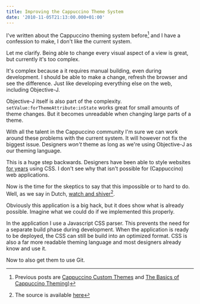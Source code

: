 ```yaml
---
title: Improving the Cappuccino Theme System
date: '2010-11-05T21:13:00.000+01:00'
---
```


I've written about the Cappuccino theming system before[^1] and I have a confession to make, I don't like the current system.

Let me clarify. Being able to change every visual aspect of a view is great, but  currently it's too complex.

It's complex because a it requires manual building, even during development. I should be able to make a change, refresh the browser and see the difference. Just like developing everything else on the web, including Objective-J.

[Cappuccino custom themes]: http://www.annema.me/blog/post/cappuccino-custom-themes

Objective-J itself is also part of the complexity. `setValue:forThemeAttribute:inState` works great for small amounts of theme changes. But it becomes unreadable when changing large parts of a theme.

With all the talent in the Cappuccino community I'm sure we can work around these problems with the current system. It will however not fix the biggest issue. Designers *won't* theme as long as we're using Objective-J as our theming language.

This is a huge step backwards. Designers have been able to style websites [for years][History of CSS] using CSS. I don't see why that isn't possible for (Cappuccino) web applications.

[History of CSS]: http://en.wikipedia.org/wiki/Cascading_Style_Sheets#History

Now is the time for the skeptics to say that this impossible or to hard to do. Well, as we say in Dutch, [watch and shiver][sample application][^2].

[sample application]: http://dl.dropbox.com/u/3415875/Blog/Improving%20the%20Cappuccino%20Theme%20System/index-debug.html

Obviously this application is a big hack, but it does show what is already possible. Imagine what we could do if we implemented this properly.

In the application I use a Javascript CSS parser. This prevents the need for a separate build phase during development. When the application is ready to be deployed, the CSS can still be build into an optimized format. CSS is also a far more readable theming language and most designers already know and use it.

Now to also get them to use Git.

[^1]: Previous posts are [Cappuccino Custom Themes](http://www.annema.me/blog/post/cappuccino-custom-themes) and [The Basics of Cappuccino Theming](http://www.annema.me/blog/post/the-basics-of-cappuccino-theming))

[^2]: The source is available [here](http://dl.dropbox.com/u/3415875/Blog/Improving%20the%20Cappuccino%20Theme%20System/Improving%20the%20Cappuccino%20Theme%20System.zip)
